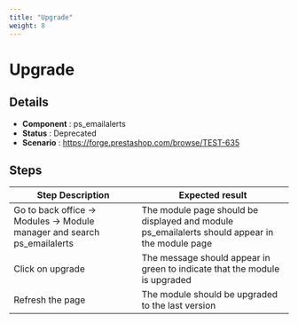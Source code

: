 ```yaml
---
title: "Upgrade"
weight: 8
---
```


# Upgrade
## Details
* **Component** : ps_emailalerts
* **Status** : Deprecated
* **Scenario** : https://forge.prestashop.com/browse/TEST-635

## Steps
| Step Description | Expected result |
| ----- | ----- |
| Go to back office -> Modules -> Module manager and search ps_emailalerts | The module page should be displayed and module ps_emailalerts should appear in the module page |
| Click on upgrade | The message should appear in green to indicate that the module is upgraded |
| Refresh the page | The module should be upgraded to the last version |
